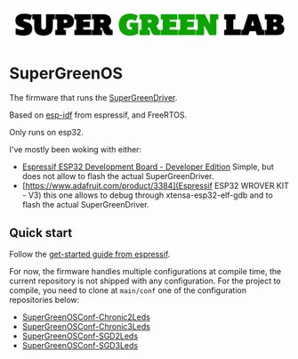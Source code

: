 ![SuperGreenLab](assets/sgl.png?raw=true "SuperGreenLab")

# SuperGreenOS

The firmware that runs the [SuperGreenDriver](https://github.com/supergreenlab/SuperGreenDriver).

Based on [esp-idf](https://github.com/espressif/esp-idf) from espressif, and FreeRTOS.

Only runs on esp32.

I've mostly been woking with either:

- [Espressif ESP32 Development Board - Developer Edition](https://www.adafruit.com/product/3269)
  Simple, but does not allow to flash the actual SuperGreenDriver.
- [https://www.adafruit.com/product/3384](Espressif ESP32 WROVER KIT - V3)
  this one allows to debug through xtensa-esp32-elf-gdb and to flash the actual SuperGreenDriver.

## Quick start

Follow the [get-started guide from espressif](https://docs.espressif.com/projects/esp-idf/en/latest/get-started/).

For now, the firmware handles multiple configurations at compile time, the current repository is not shipped with any configuration.
For the project to compile, you need to clone at `main/conf` one of the configuration repositories below:

- [SuperGreenOSConf-Chronic2Leds](https://github.com/supergreenlab/SuperGreenOSConf-Chronic2Leds)
- [SuperGreenOSConf-Chronic3Leds](https://github.com/supergreenlab/SuperGreenOSConf-Chronic3Leds)
- [SuperGreenOSConf-SGD2Leds](https://github.com/supergreenlab/SuperGreenOSConf-SGD2Leds)
- [SuperGreenOSConf-SGD3Leds](https://github.com/supergreenlab/SuperGreenOSConf-SGD3Leds)

